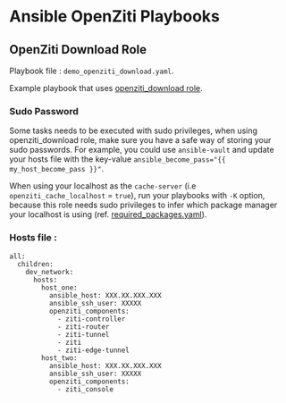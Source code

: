 # Ansible OpenZiti Playbooks

## OpenZiti Download Role
Playbook file : `demo_openziti_download.yaml`.

Example playbook that uses [openziti_download role](/community.openziti/roles/openziti_download).

### Sudo Password
Some tasks needs to be executed with sudo privileges, when using openziti_download role, make sure you have a safe way of storing your sudo passwords.
For example, you could use `ansible-vault` and update your hosts file with the key-value `ansible_become_pass="{{ my_host_become_pass }}"`.

When using your localhost as the `cache-server` (i.e `openziti_cache_localhost` = `true`), run your playbooks with `-K` option, because this role needs sudo privileges to infer which package manager your localhost is using (ref. [required_packages.yaml](/community.openziti/roles/openziti_download/tasks/required_packages.yaml)).

### Hosts file : 
```
all:
  children:
    dev_network:
      hosts:
        host_one:
          ansible_host: XXX.XX.XXX.XXX
          ansible_ssh_user: XXXXX
          openziti_components:
            - ziti-controller
            - ziti-router
            - ziti-tunnel
            - ziti
            - ziti-edge-tunnel
        host_two:
          ansible_host: XXX.XX.XXX.XXX
          ansible_ssh_user: XXXXX
          openziti_components:
            - ziti_console
```